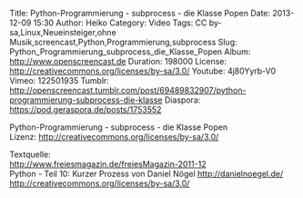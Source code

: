 Title: Python-Programmierung - subprocess - die Klasse Popen
Date: 2013-12-09 15:30
Author: Heiko
Category: Video
Tags: CC by-sa,Linux,Neueinsteiger,ohne Musik,screencast,Python,Programmierung,subprocess
Slug: Python_Programmierung_subprocess_die_Klasse_Popen
Album: http://www.openscreencast.de
Duration: 198000
License: http://creativecommons.org/licenses/by-sa/3.0/
Youtube: 4j80Yyrb-V0
Vimeo: 122501935
Tumblr: http://openscreencast.tumblr.com/post/69489832907/python-programmierung-subprocess-die-klasse
Diaspora: https://pod.geraspora.de/posts/1753552

Python-Programmierung - subprocess - die Klasse Popen  
Lizenz: <http://creativecommons.org/licenses/by-sa/3.0/>  
  
Textquelle:  
<http://www.freiesmagazin.de/freiesMagazin-2011-12>  
Python - Teil 10: Kurzer Prozess von Daniel Nögel <http://danielnoegel.de/>  
<http://creativecommons.org/licenses/by-sa/3.0/>

